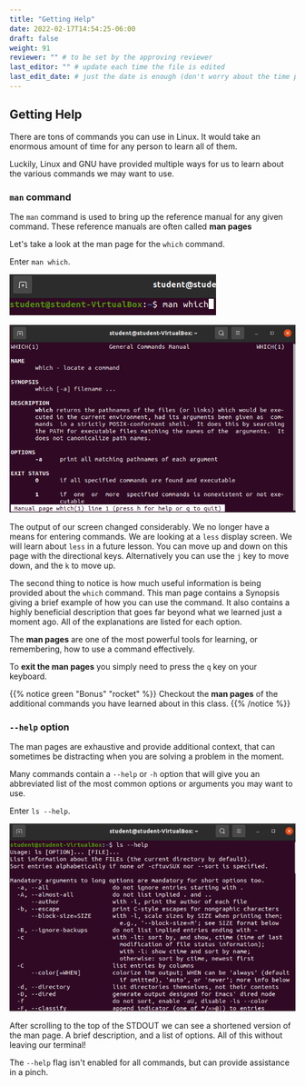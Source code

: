 ```yaml
---
title: "Getting Help"
date: 2022-02-17T14:54:25-06:00
draft: false
weight: 91
reviewer: "" # to be set by the approving reviewer
last_editor: "" # update each time the file is edited
last_edit_date: # just the date is enough (don't worry about the time portion)
---
```


## Getting Help

There are tons of commands you can use in Linux. It would take an enormous amount of time for any person to learn all of them.

Luckily, Linux and GNU have provided multiple ways for us to learn about the various commands we may want to use.

### `man` command

The `man` command is used to bring up the reference manual for any given command. These reference manuals are often called **man pages**

Let's take a look at the man page for the `which` command.

Enter `man which`.

![Command: man which](pictures/enter-man-which.png)

![Which Manual Entry](pictures/man-which.png)

The output of our screen changed considerably. We no longer have a means for entering commands. We are looking at a `less` display screen. We will learn about `less` in a future lesson. You can move up and down on this page with the directional keys. Alternatively you can use the `j` key to move down, and the `k` to move up.

The second thing to notice is how much useful information is being provided about the `which` command. This man page contains a Synopsis giving a brief example of how you can use the command. It also contains a highly beneficial description that goes far beyond what we learned just a moment ago. All of the explanations are listed for each option.

The **man pages** are one of the most powerful tools for learning, or remembering, how to use a command effectively.

To **exit the man pages** you simply need to press the `q` key on your keyboard.

{{% notice green "Bonus" "rocket" %}}
Checkout the **man pages** of the additional commands you have learned about in this class.
{{% /notice %}}

### `--help` option

The man pages are exhaustive and provide additional context, that can sometimes be distracting when you are solving a problem in the moment.

Many commands contain a `--help` or `-h` option that will give you an abbreviated list of the most common options or arguments you may want to use.

Enter `ls --help`.

![ls --help](pictures/ls-help.png)

After scrolling to the top of the STDOUT we can see a shortened version of the man page. A brief description, and a list of options. All of this without leaving our terminal!

The `--help` flag isn't enabled for all commands, but can provide assistance in a pinch.